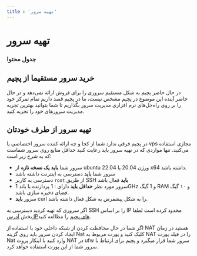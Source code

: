 ```yaml
---
title : 'تهیه سرور'
---
```


# تهیه سرور 

### جدول محتوا 

## خرید سرور مستقیما از پچیم 

در حال حاضر پچیم به شکل مستقیم سروری را برای فروش ارائه نمی‌دهد و در حال حاضر آینده‌ این موضوع در پچیم مشخص نیست، ما در پچیم قصد داریم تمام تمرکز خود را بر روی راه‌حل‌های نرم افزاری مدیریت سرور بگذاریم تا شما بتوانید بهترین تجربه مدیریت سرور‌های خود را تجربه کنید.

## تهیه سرور از طرف خودتان 
 
در پچیم فرقی ندارد شما از کجا و چه ارائه کننده سرور اختصاصی یا vps مجازی استفاده می‌کنید. تنها مواردی که در تهیه سرور باید رعایت کنید حداقل منابع روی سرور شماست که به شرح زیر است:

- سرور شما **باید** **یک نسخه تازه** از ubuntu ورژن 20.04 یا 22.04 x64 داشته باشد.
- سرور شما **باید** دسترسی به اینترنت داشته باشد
- دسترسی به کاربر `root` از طریق SSH **باید** فعال باشد
- سرور مورد نظر **حداقل** **باید** دارای : 1 پردازنده با باند 1GHz و 1 گیگ RAM و ۱۰ گیگ فضای ذخیره سازی باشد.  
- سرور **باید** curl را به شکل پیشفرض به شکل فعال داشته باشد.

اگر سروری که تهیه کردید دسترسی به SSH را بر اساس IP محدود کرده است لطفا بخش [آدرس IPهای پچیم](/getting-started/introduction#آدرس-ipهای-پچیم) را مطالعه کنید.

اگر شما در حال محافظت کردن از شبکه داخلی خود با استفاده از NAT هستید در زمان ایجاد کردن سرور باید روی گزینه Nat کلیک کنید و پورت مربوط به NAT را در فیلد پورت Nat وارد کنید با اینکار پروت NAT در ufw سرور شما قرار میگیرد و پچیم برای ارتباط با سرور شما از این پورت استفاده خواهد کرد.
